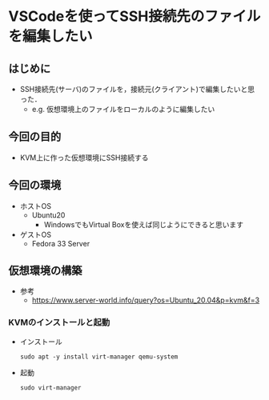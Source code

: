# VSCodeを使ってSSH接続先のファイルを編集したい
## はじめに
- SSH接続先(サーバ)のファイルを，接続元(クライアント)で編集したいと思った．
    - e.g. 仮想環境上のファイルをローカルのように編集したい
## 今回の目的
- KVM上に作った仮想環境にSSH接続する
## 今回の環境
- ホストOS
    - Ubuntu20
        - WindowsでもVirtual Boxを使えば同じようにできると思います
- ゲストOS
    - Fedora 33 Server
## 仮想環境の構築
- 参考
    - https://www.server-world.info/query?os=Ubuntu_20.04&p=kvm&f=3
### KVMのインストールと起動
- インストール
    ```
    sudo apt -y install virt-manager qemu-system
    ```
- 起動
    ```
    sudo virt-manager
    ```